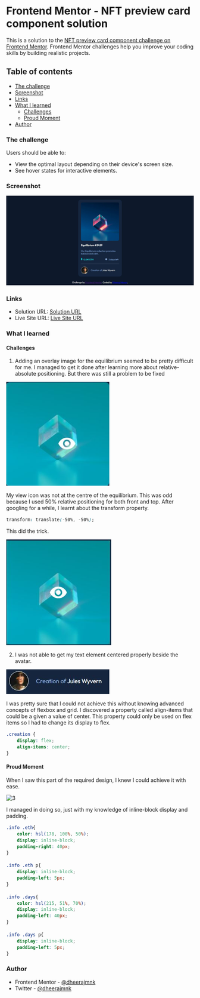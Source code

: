 # Frontend Mentor - NFT preview card component solution

This is a solution to the [NFT preview card component challenge on Frontend Mentor](https://www.frontendmentor.io/challenges/nft-preview-card-component-SbdUL_w0U). Frontend Mentor challenges help you improve your coding skills by building realistic projects. 

## Table of contents

- [The challenge](#the-challenge)
- [Screenshot](#screenshot)
- [Links](#links)
- [What I learned](#what-i-learned)
  - [Challenges](#challenges)
  - [Proud Moment](#proud-moment)
- [Author](#author)

### The challenge

Users should be able to:

- View the optimal layout depending on their device's screen size.
- See hover states for interactive elements.

### Screenshot

![Screenshot](screenshot.JPG)

### Links

- Solution URL: [Solution URL](https://github.com/dheerajmnk/frontendmentor-challenges/tree/main/nft-preview-card-component)
- Live Site URL: [Live Site URL](https://dheerajmnk.github.io/frontendmentor-challenges/nft-preview-card-component/index.html)


### What I learned

#### Challenges

1. Adding an overlay image for the equilibrium seemed to be pretty difficult for me. I managed to get it done after learning more about relative-absolute positioning. But there was still a problem to be fixed

![1a](misc/1a.JPG)

My view icon was not at the centre of the equilibrium. This was odd because I used 50% relative positioning for both front and top. After googling for a while, I learnt about the transform property.

```css
transform: translate(-50%, -50%);
```

This did the trick.

![1b](misc/1b.JPG)

2. I was not able to get my text element centered properly beside the avatar.

![2](misc/2.JPG)

I was pretty sure that I could not achieve this without knowing advanced concepts of flexbox and grid. I discovered a property called align-items that could be a given a value of center. This property could only be used on flex items so I had to change its display to flex.

```css
.creation {
    display: flex;
    align-items: center;
}
```

#### Proud Moment

When I saw this part of the required design, I knew I could achieve it with ease. 

![3](3.JPG)

I managed in doing so, just with my knowledge of inline-block display and padding.

```css
.info .eth{
    color: hsl(178, 100%, 50%);
    display: inline-block;
    padding-right: 40px;
}

.info .eth p{
    display: inline-block;
    padding-left: 5px;
}

.info .days{
    color: hsl(215, 51%, 70%);
    display: inline-block;
    padding-left: 40px;
}

.info .days p{
    display: inline-block;
    padding-left: 5px;
}
```

### Author

- Frontend Mentor - [@dheerajmnk](https://www.frontendmentor.io/profile/dheerajmnk)
- Twitter - [@dheerajmnk](https://www.twitter.com/dheerajmnk)

